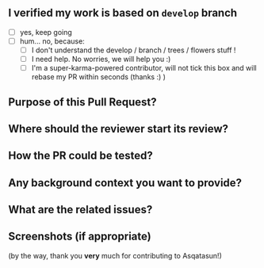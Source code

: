 ## I verified my work is based on `develop` branch

* [ ] yes, keep going
* [ ] hum... no, because:
    * [ ] I don't understand the develop / branch / trees / flowers stuff !
    * [ ] I need help. No worries, we will help you :)
    * [ ] I'm a super-karma-powered contributor, will not tick this box and will rebase my PR within seconds (thanks :) )

## Purpose of this Pull Request?


## Where should the reviewer start its review?


## How the PR could be tested?


## Any background context you want to provide?


## What are the related issues?


## Screenshots (if appropriate)


(by the way, thank you **very** much for contributing to Asqatasun!)